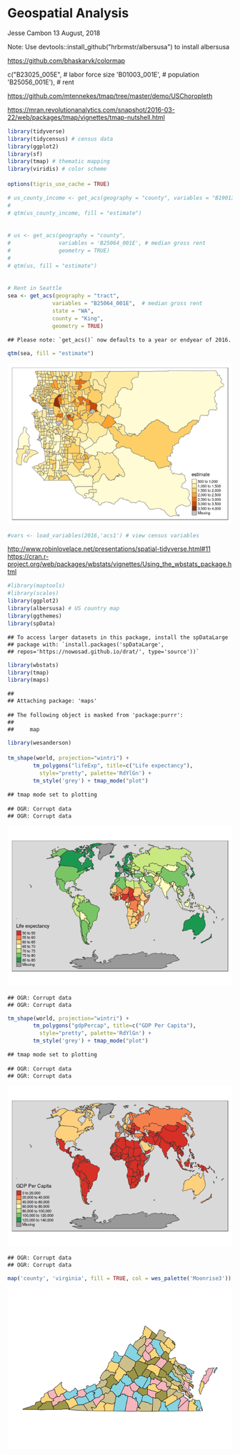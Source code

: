 Geospatial Analysis
================
Jesse Cambon
13 August, 2018

Note: Use devtools::install\_github("hrbrmstr/albersusa") to install albersusa

<https://github.com/bhaskarvk/colormap>

c("B23025\_005E", \# labor force size 'B01003\_001E', \# population 'B25056\_001E'), \# rent

<https://github.com/mtennekes/tmap/tree/master/demo/USChoropleth>

<https://mran.revolutionanalytics.com/snapshot/2016-03-22/web/packages/tmap/vignettes/tmap-nutshell.html>

``` r
library(tidyverse)
library(tidycensus) # census data
library(ggplot2)
library(sf)
library(tmap) # thematic mapping
library(viridis) # color scheme

options(tigris_use_cache = TRUE)
```

``` r
# us_county_income <- get_acs(geography = "county", variables = "B19013_001", geometry = TRUE)
# 
# qtm(us_county_income, fill = "estimate")


# us <- get_acs(geography = "county", 
#               variables = 'B25064_001E', # median gross rent
#               geometry = TRUE) 
# 
# qtm(us, fill = "estimate")


# Rent in Seattle
sea <- get_acs(geography = "tract", 
              variables = "B25064_001E",  # median gross rent
              state = "WA", 
              county = "King", 
              geometry = TRUE)
```

    ## Please note: `get_acs()` now defaults to a year or endyear of 2016.

``` r
qtm(sea, fill = "estimate")
```

![](Geospatial_Analysis_files/figure-markdown_github/locale-1.png)

``` r
#vars <- load_variables(2016,'acs1') # view census variables
```

<http://www.robinlovelace.net/presentations/spatial-tidyverse.html#11> <https://cran.r-project.org/web/packages/wbstats/vignettes/Using_the_wbstats_package.html>

``` r
#library(maptools)
#library(scales)
library(ggplot2)
library(albersusa) # US country map
library(ggthemes)
library(spData)
```

    ## To access larger datasets in this package, install the spDataLarge
    ## package with: `install.packages('spDataLarge',
    ## repos='https://nowosad.github.io/drat/', type='source'))`

``` r
library(wbstats)
library(tmap)
library(maps)
```

    ## 
    ## Attaching package: 'maps'

    ## The following object is masked from 'package:purrr':
    ## 
    ##     map

``` r
library(wesanderson)

tm_shape(world, projection="wintri") +
        tm_polygons("lifeExp", title=c("Life expectancy"),
          style="pretty", palette='RdYlGn') +
        tm_style('grey') + tmap_mode("plot")
```

    ## tmap mode set to plotting

    ## OGR: Corrupt data
    ## OGR: Corrupt data

![](Geospatial_Analysis_files/figure-markdown_github/unnamed-chunk-2-1.png)

    ## OGR: Corrupt data
    ## OGR: Corrupt data

``` r
tm_shape(world, projection="wintri") +
        tm_polygons("gdpPercap", title=c("GDP Per Capita"),
          style="pretty", palette='RdYlGn') +
        tm_style('grey') + tmap_mode("plot")
```

    ## tmap mode set to plotting

    ## OGR: Corrupt data
    ## OGR: Corrupt data

![](Geospatial_Analysis_files/figure-markdown_github/unnamed-chunk-2-2.png)

    ## OGR: Corrupt data
    ## OGR: Corrupt data

``` r
map('county', 'virginia', fill = TRUE, col = wes_palette('Moonrise3'))
```

![](Geospatial_Analysis_files/figure-markdown_github/unnamed-chunk-2-3.png)
